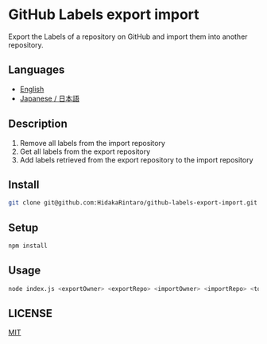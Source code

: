 # GitHub Labels export import
Export the Labels of a repository on GitHub and import them into another repository.

## Languages
- [English](README.md)
- [Japanese / 日本語](README-ja.md)

## Description
1. Remove all labels from the import repository
2. Get all labels from the export repository
3. Add labels retrieved from the export repository to the import repository

##  Install
```bash
git clone git@github.com:HidakaRintaro/github-labels-export-import.git
```

## Setup
```bash
npm install
```

## Usage
```bash
node index.js <exportOwner> <exportRepo> <importOwner> <importRepo> <token>
```

## LICENSE
[MIT](LICENSE)
